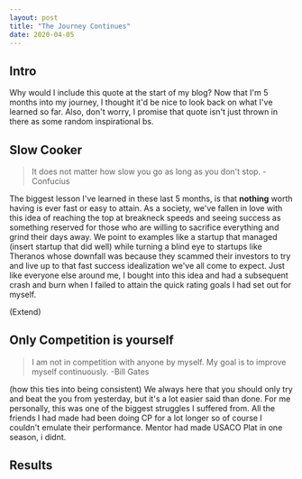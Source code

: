 ```yaml
---
layout: post
title: "The Journey Continues"
date: 2020-04-05
---
```




## Intro

Why would I include this quote at the start of my blog? Now that I'm 5 months into my journey, I thought it'd be nice to look back on what I've learned so far. Also, don't worry, I promise that quote isn't just thrown in there as some random inspirational bs.



## Slow Cooker

>It does not matter how slow you go as long as you don't stop.  -Confucius





The biggest lesson I've learned in these last 5 months, is that **nothing** worth having is ever fast or easy to attain. As a society, we've fallen in love with this idea of reaching the top at breakneck speeds and seeing success as something reserved for those who are willing to sacrifice everything and grind their days away. We point to examples like a startup that managed (insert startup that did well) while turning a blind eye to startups like Theranos whose downfall was because they scammed their investors to try and live up to that fast success idealization we've all come to expect. Just like everyone else around me, I bought into this idea and had a subsequent crash and burn when I failed to attain the quick rating goals I had set out for myself.

(Extend)



## Only Competition is yourself

> I am not in competition with anyone by myself. My goal is to improve myself continuously. -Bill Gates

(how this ties into being consistent) We always here that you should only try and beat the you from yesterday, but it's a lot easier said than done. For me personally, this was one of the biggest struggles I suffered from. All the friends I had made had been doing CP for a lot longer so of course I couldn't emulate their performance. Mentor had made USACO Plat in one season, i didnt.



## Results







